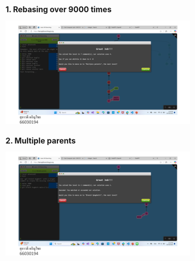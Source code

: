 ## 1. Rebasing over 9000 times

![alt text](image-18.png)

## 2. Multiple parents

![alt text](image-21.png)

